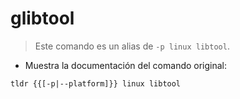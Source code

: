 # glibtool

> Este comando es un alias de `-p linux libtool`.

- Muestra la documentación del comando original:

`tldr {{[-p|--platform]}} linux libtool`

